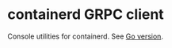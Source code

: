 # containerd GRPC client

Console utilities for containerd.
See [Go version](https://github.com/containerd/console/t).
